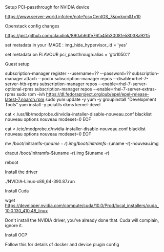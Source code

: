 Setup PCI-passthrough for NVIDIA device

https://www.server-world.info/en/note?os=CentOS_7&p=kvm&f=10

Openstack config changes

https://gist.github.com/claudiok/890ab6dfe76fa45b30081e58038a9215

set metadata in your IMAGE :
img_hide_hypervisor_id = 'yes'

set metadata on FLAVOUR
pci_passthrough:alias = 'gtx1050:1'


Guest setup

subscription-manager register --username=?? --password=??
subscription-manager attach --pool=<poolid>
subscription-manager repos --disable=rhel-7-server-htb-rpms
subscription-manager repos --enable=rhel-7-server-optional-rpms
subscription-manager repos --enable=rhel-7-server-extras-rpms
sudo rpm -ivh https://dl.fedoraproject.org/pub/epel/epel-release-latest-7.noarch.rpm
sudo yum update -y
yum -y groupinstall "Development Tools"
yum install -y pciutils dkms kernel-devel


cat <<EOF > /usr/lib/modprobe.d/nvidia-installer-disable-nouveau.conf
blacklist nouveau
options nouveau modeset=0
EOF

cat <<EOF > /etc/modprobe.d/nvidia-installer-disable-nouveau.conf
blacklist nouveau
options nouveau modeset=0
EOF

mv /boot/initramfs-$(uname -r).img /boot/initramfs-$(uname -r)-nouveau.img

dracut /boot/initramfs-$(uname -r).img $(uname -r)

reboot


Install the driver

./NVIDIA-Linux-x86_64-390.87.run 

Install Cuda

wget https://developer.nvidia.com/compute/cuda/10.0/Prod/local_installers/cuda_10.0.130_410.48_linux

Don't install the NVIDIA driver, you've already done that. Cuda will complain, ignore it.

Install OCP

Follow this for details of docker and device plugin config
 